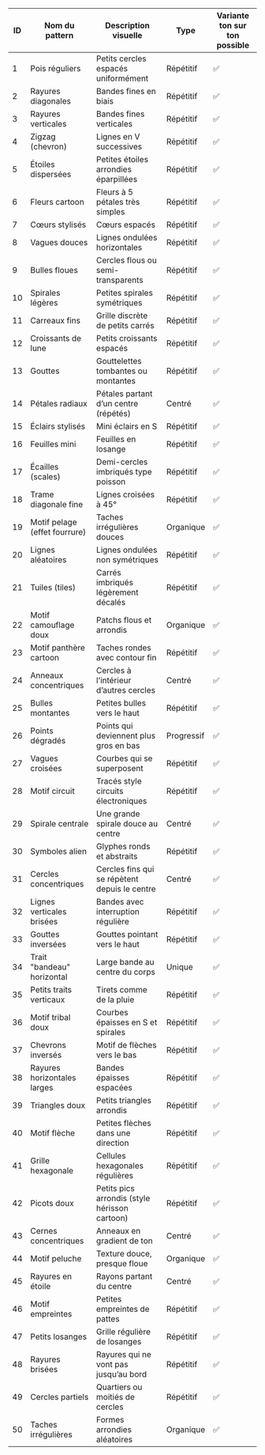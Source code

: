 | ID | Nom du pattern           | Description visuelle                                           | Type        | Variante ton sur ton possible |
|----|---------------------------|-----------------------------------------------------------------|-------------|-------------------------------|
| 1  | Pois réguliers           | Petits cercles espacés uniformément                           | Répétitif   | ✅                            |
| 2  | Rayures diagonales       | Bandes fines en biais                                          | Répétitif   | ✅                            |
| 3  | Rayures verticales       | Bandes fines verticales                                        | Répétitif   | ✅                            |
| 4  | Zigzag (chevron)         | Lignes en V successives                                       | Répétitif   | ✅                            |
| 5  | Étoiles dispersées       | Petites étoiles arrondies éparpillées                         | Répétitif   | ✅                            |
| 6  | Fleurs cartoon           | Fleurs à 5 pétales très simples                               | Répétitif   | ✅                            |
| 7  | Cœurs stylisés           | Cœurs espacés                                                  | Répétitif   | ✅                            |
| 8  | Vagues douces            | Lignes ondulées horizontales                                  | Répétitif   | ✅                            |
| 9  | Bulles floues            | Cercles flous ou semi-transparents                            | Répétitif   | ✅                            |
|10  | Spirales légères         | Petites spirales symétriques                                  | Répétitif   | ✅                            |
|11  | Carreaux fins            | Grille discrète de petits carrés                              | Répétitif   | ✅                            |
|12  | Croissants de lune       | Petits croissants espacés                                     | Répétitif   | ✅                            |
|13  | Gouttes                  | Gouttelettes tombantes ou montantes                           | Répétitif   | ✅                            |
|14  | Pétales radiaux          | Pétales partant d’un centre (répétés)                         | Centré      | ✅                            |
|15  | Éclairs stylisés         | Mini éclairs en S                                             | Répétitif   | ✅                            |
|16  | Feuilles mini            | Feuilles en losange                                           | Répétitif   | ✅                            |
|17  | Écailles (scales)        | Demi-cercles imbriqués type poisson                           | Répétitif   | ✅                            |
|18  | Trame diagonale fine     | Lignes croisées à 45°                                         | Répétitif   | ✅                            |
|19  | Motif pelage (effet fourrure) | Taches irrégulières douces                               | Organique   | ✅                            |
|20  | Lignes aléatoires        | Lignes ondulées non symétriques                              | Répétitif   | ✅                            |
|21  | Tuiles (tiles)           | Carrés imbriqués légèrement décalés                           | Répétitif   | ✅                            |
|22  | Motif camouflage doux    | Patchs flous et arrondis                                     | Organique   | ✅                            |
|23  | Motif panthère cartoon   | Taches rondes avec contour fin                               | Répétitif   | ✅                            |
|24  | Anneaux concentriques    | Cercles à l’intérieur d’autres cercles                       | Centré      | ✅                            |
|25  | Bulles montantes         | Petites bulles vers le haut                                  | Répétitif   | ✅                            |
|26  | Points dégradés          | Points qui deviennent plus gros en bas                       | Progressif  | ✅                            |
|27  | Vagues croisées          | Courbes qui se superposent                                  | Répétitif   | ✅                            |
|28  | Motif circuit            | Tracés style circuits électroniques                          | Répétitif   | ✅                            |
|29  | Spirale centrale         | Une grande spirale douce au centre                           | Centré      | ✅                            |
|30  | Symboles alien           | Glyphes ronds et abstraits                                   | Répétitif   | ✅                            |
|31  | Cercles concentriques    | Cercles fins qui se répètent depuis le centre                | Centré      | ✅                            |
|32  | Lignes verticales brisées| Bandes avec interruption régulière                           | Répétitif   | ✅                            |
|33  | Gouttes inversées        | Gouttes pointant vers le haut                               | Répétitif   | ✅                            |
|34  | Trait "bandeau" horizontal| Large bande au centre du corps                              | Unique      | ✅                            |
|35  | Petits traits verticaux  | Tirets comme de la pluie                                     | Répétitif   | ✅                            |
|36  | Motif tribal doux        | Courbes épaisses en S et spirales                            | Répétitif   | ✅                            |
|37  | Chevrons inversés        | Motif de flèches vers le bas                                 | Répétitif   | ✅                            |
|38  | Rayures horizontales larges| Bandes épaisses espacées                                  | Répétitif   | ✅                            |
|39  | Triangles doux           | Petits triangles arrondis                                    | Répétitif   | ✅                            |
|40  | Motif flèche             | Petites flèches dans une direction                          | Répétitif   | ✅                            |
|41  | Grille hexagonale        | Cellules hexagonales régulières                             | Répétitif   | ✅                            |
|42  | Picots doux              | Petits pics arrondis (style hérisson cartoon)               | Répétitif   | ✅                            |
|43  | Cernes concentriques     | Anneaux en gradient de ton                                 | Centré      | ✅                            |
|44  | Motif peluche            | Texture douce, presque floue                                | Organique   | ✅                            |
|45  | Rayures en étoile        | Rayons partant du centre                                    | Centré      | ✅                            |
|46  | Motif empreintes         | Petites empreintes de pattes                                | Répétitif   | ✅                            |
|47  | Petits losanges          | Grille régulière de losanges                                | Répétitif   | ✅                            |
|48  | Rayures brisées          | Rayures qui ne vont pas jusqu’au bord                      | Répétitif   | ✅                            |
|49  | Cercles partiels         | Quartiers ou moitiés de cercles                            | Répétitif   | ✅                            |
|50  | Taches irrégulières      | Formes arrondies aléatoires                                | Organique   | ✅                            |
